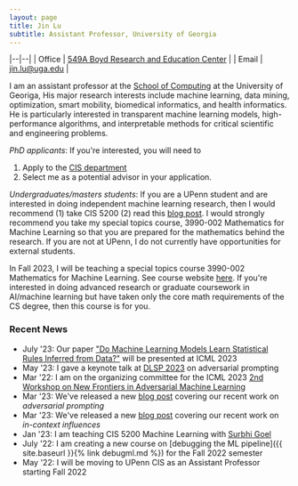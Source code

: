 ```yaml
---
layout: page
title: Jin Lu
subtitle: Assistant Professor, University of Georgia
---
```


|--|--|
| Office | [549A Boyd Research and Education Center](https://www.google.com/maps/place/Boyd+Research+and+Education+Center/@33.9458127,-83.3772037,17z/data=!3m1!4b1!4m6!3m5!1s0x88f66ce394ad0f0f:0x6aa484a8c1f4899f!8m2!3d33.9458127!4d-83.3746288!16s%2Fg%2F11bwhb0lgs?entry=ttu) |
| Email | [jin.lu@uga.edu](mailto:jin.lu@uga.edu) |
<!-- | Lab Blog | [michlab.github.io](https://michlab.github.io/) -->

I am an assistant professor at the [School of Computing](https://www.cs.uga.edu/) at the University of Georiga, His major research interests include machine learning, data mining, optimization, smart mobility, biomedical informatics, and health informatics. He is particularly interested in transparent machine learning models, high-performance algorithms, and interpretable methods for critical scientific and engineering problems.

*PhD applicants*: If you're interested, you will need to 

1. Apply to the [CIS department](https://www.cis.upenn.edu/graduate/program-offerings/doctoral-program/) 
2. Select me as a potential advisor in your application. 

*Undergraduates/masters students*: If you are a UPenn student and are interested in doing independent machine learning research, then I would recommend (1) take CIS 5200 (2) read this [blog post](https://www.alextamkin.com/essays/tips-for-new-researchers). I would strongly recommend you take my special topics course, 3990-002 Mathematics for Machine Learning so that you are prepared for the mathematics behind the research. If you are not at UPenn, I do not currently have opportunities for external students. 

In Fall 2023, I will be teaching a special topics course 3990-002 Mathematics for Machine Learning. See course website [here](https://www.cis.upenn.edu/~exwong/moml/). If you're interested in doing advanced research or graduate coursework in AI/machine learning but have taken only the core math requirements of the CS degree, then this course is for you. 

### Recent News
+ July '23: Our paper ["Do Machine Learning Models Learn Statistical Rules Inferred from Data?"](https://arxiv.org/abs/2303.01433) will be presented at ICML 2023
+ May '23: I gave a keynote talk at [DLSP 2023](https://dls2023.ieee-security.org/) on adversarial prompting
+ Mar '22: I am on the organizing committee for the ICML 2023 [2nd Workshop on New Frontiers in Adversarial Machine Learning](https://advml-frontier.github.io/)
+ Mar '23: We've released a new [blog post](https://debugml.github.io/adversarial-prompts/) covering our recent work on *adversarial prompting*
+ Mar '23: We've released a new [blog post](https://debugml.github.io/incontext-influences/) covering our recent work on *in-context influences*
+ Jan '23: I am teaching CIS 5200 Machine Learning with [Surbhi Goel](https://www.surbhigoel.com/)
+ July '22: I am creating a new course on [debugging the ML pipeline]({{ site.baseurl }}{% link debugml.md %}) for the Fall 2022 semester 
+ May '22: I will be moving to UPenn CIS as an Assistant Professor starting Fall 2022

<!-- 
+ March '22: I am on the organizing committee for the ICML 2022 [Workshop on New Frontiers in Adversarial Machine Learning](https://advml-frontier.github.io/)
+ March '22: Our paper "Certified Patch Robustness via Smoothed Vision Transformers" was accepted at CVPR 2022
+ January '22: Our paper "Missingness Bias in Model Debugging" was accepted at ICLR 2022 
-->

<!-- + 10/18/21: I will be speaking as a panelist for the [ATVA 2021 Workshop on Security and Reliability of Machine Learning (SRML)](https://sites.google.com/view/srml-atva2021)
+ 10/12/21: I am on the organizing committee for the AAAI 2022 [Workshop on Adversarial Machine Learning and Beyond](https://advml-workshop.github.io/aaai2022/)
+ 5/12/21: Our paper "Leveraging sparse linear layers for debuggable deep networks" was accepted for a long oral presentation at ICML 2021
+ 4/7/21: I am on the organizing committee for the ICML 2021 workshop [A Blessing in Disguise: The Prospects and Perils of Adversarial Machine Learning](https://advml-workshop.github.io/icml2021/)
+ 1/12/21: Our paper "Learning perturbation sets for robust machine learning" was accepted for a poster at ICLR 2021
+ 12/14/20: I am a main organizer for the ICLR 2021 workshop [Robust and Reliable Machine learning in the Real World](https://sites.google.com/connect.hku.hk/robustml-2021/home) 
+ 8/1/20: I have started my postdoc at MIT with Aleksander Madry
 -->
